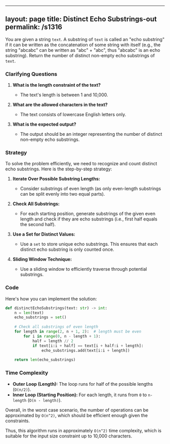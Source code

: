 
---
layout: page
title:  Distinct Echo Substrings-out
permalink: /s1316
---

You are given a string `text`. A substring of `text` is called an "echo substring" if it can be written as the concatenation of some string with itself (e.g., the string "abcabc" can be written as "abc" + "abc", thus "abcabc" is an echo substring). Return the number of distinct non-empty echo substrings of `text`.

### Clarifying Questions

1. **What is the length constraint of the text?**
   - The text's length is between 1 and 10,000.

2. **What are the allowed characters in the text?**
   - The text consists of lowercase English letters only.

3. **What is the expected output?**
   - The output should be an integer representing the number of distinct non-empty echo substrings.

### Strategy

To solve the problem efficiently, we need to recognize and count distinct echo substrings. Here is the step-by-step strategy:

1. **Iterate Over Possible Substring Lengths:**
   - Consider substrings of even length (as only even-length substrings can be split evenly into two equal parts).

2. **Check All Substrings:**
   - For each starting position, generate substrings of the given even length and check if they are echo substrings (i.e., first half equals the second half).

3. **Use a Set for Distinct Values:**
   - Use a `set` to store unique echo substrings. This ensures that each distinct echo substring is only counted once.

4. **Sliding Window Technique:**
   - Use a sliding window to efficiently traverse through potential substrings.

### Code

Here's how you can implement the solution:

```python
def distinctEchoSubstrings(text: str) -> int:
    n = len(text)
    echo_substrings = set()
    
    # Check all substrings of even length
    for length in range(2, n + 1, 2):  # length must be even
        for i in range(0, n - length + 1):
            half = length // 2
            if text[i:i + half] == text[i + half:i + length]:
                echo_substrings.add(text[i:i + length])
             
    return len(echo_substrings)
```

### Time Complexity

- **Outer Loop (Length):** The loop runs for half of the possible lengths (`O(n/2)`).
- **Inner Loop (Starting Position):** For each length, it runs from `0` to `n-length` (`O(n - length)`).
  
Overall, in the worst case scenario, the number of operations can be approximated by `O(n^2)`, which should be efficient enough given the constraints.

Thus, this algorithm runs in approximately `O(n^2)` time complexity, which is suitable for the input size constraint up to 10,000 characters.